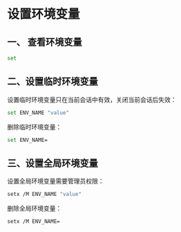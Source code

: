 # 设置环境变量

## 一、 查看环境变量

```sh
set
```

## 二、设置临时环境变量

设置临时环境变量只在当前会话中有效，关闭当前会话后失效：

```sh
set ENV_NAME "value"
```

删除临时环境变量：

```sh
set ENV_NAME=
```

## 三、设置全局环境变量

设置全局环境变量需要管理员权限：

```sh
setx /M ENV_NAME "value"
```

删除全局环境变量：

```sh
setx /M ENV_NAME=
```
